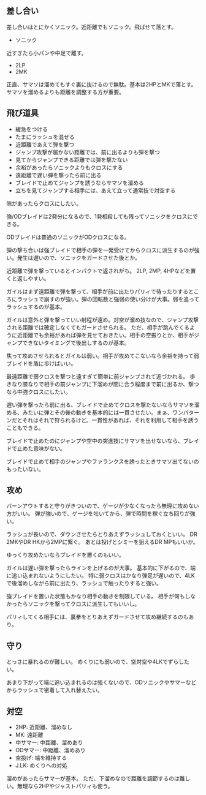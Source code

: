 ## 差し合い

差し合いはとにかくソニック。近距離でもソニック。飛ばせて落とす。

- ソニック

近すぎたら小パンや中足で離す。

- 2LP
- 2MK

正直、サマソは溜めてもすぐ裏に抜けるので無駄。基本は2HPとMKで落とす。
サマソを溜めるよりも距離を調整する方が重要。

## 飛び道具

- 緩急をつける
- たまにラッシュを混ぜる
- 近距離であえて弾を撃つ
- ジャンプ攻撃が届かない距離では、前に出るよりも弾を撃つ
- 見てからジャンプできる距離では弾を撃たない
- 余裕があったらソニックよりもクロスにする
- 遠距離で遅い弾を撃ったら前に出る
- ブレイドで止めてジャンプを誘うならサマソを溜める
- 立ちを見てジャンプする相手には、あえて立って通常技で対空する

隙があったらクロスにしたい。

強/ODブレイドは2発分になるので、1発相殺しても残ってソニックをクロスにできる。

ODブレイドは普通のソニックがODクロスになる。

弾の撃ち合いは強ブレイドで相手の弾を一発受けてからクロスに派生するのが強い。発生は遅いので、ソニックをガードさせた後とか。

近距離で弾を撃っているとインパクトで返されがち。
2LP, 2MP, 4HPなどを置くと返しやすい。

ガイルはまず遠距離で弾を撃って、相手が前に出たりパリィで待ったりするところにラッシュで崩すのが強い。弾の回転数と強弱の使い分けが大事。弱を追ってラッシュするのが基本。

ガイルは意外と弾を撃っていい射程が遠め。対空が溜め技なので、ジャンプ攻撃される距離では確定しなくてもガードさせられる。
ただ、相手が跳んでくるように近距離でも余裕があれば弾を見せておきたい。相手の空振りとか、相手がジャンプできないタイミングで後出しするのが基本。

焦って攻めさせられるとガイルは弱い。相手が攻めてこないなら余裕を持って弱ブレイドを盾に歩けばいい。

最遠距離で弱クロスを撃つと遠すぎて簡単に前ジャンプされて近づかれる。
歩きなり膝なりで相手の前ジャンプに下溜めが間に合う程度まで前に出るか、撃つなら中強クロスにしたい。

遅い弾を撃ったら前に出る、ブレイドで止めてクロスを撃たないならサマソを溜める、みたいに弾とその後の動きを基本的には一貫させたい。まぁ、ワンパターンだとそれはそれで狩られるけど。一貫性があれば、それを利用して相手を誘うこともできる。

ブレイドで止めたのにジャンプや空中の突進技にサマソを出せないなら、ブレイドで止めた意味がない。

ブレイドで止めて相手のジャンプやファランクスを誘ったときサマソ出てないのもったいない。

## 攻め

バーンアウトすると守りがきついので、ゲージが少なくなったら無理に攻めない方がいい。
弾が強いので、ゲージを吐いてから、弾で時間を稼ぐ立ち回りが強い。

ラッシュが長いので、ダウンさせたらとりあえずラッシュしておくといい。
DR 2MKやDR HKから2MPに繋ぐ。
あとは投げとシミーを狙えるDR MPもいいか。

ゆっくり攻めたいならブレイドを置くのもいい。

ガイルは遅い弾を撃ったらラインを上げるのが大事。
基本的に下がるので、端に追い込まれないようにしたい。
特に弱クロスはかなり弾足が遅いので、4LKで後溜めしながら前に出たり、ラッシュで触ったりすると強い。

強ブレイドを置いた状態もかなり相手の動きを制限している。
相手が何もしなかったらソニックを撃ってクロスに派生してもいいし。

パリィしてくる相手には、裏拳をとりあえずガードさせて攻め継続するのもあり。

## 守り

とっさに暴れるのが難しい。
めくりにも弱いので、空対空や4LKでずらしたい。

あまり下がって端に追い込まれるのは強くないので、ODソニックやサマーなどからラッシュで密着して入れ替えたい。

## 対空

- 2HP: 近距離、溜めなし
- MK: 遠距離
- 中サマー: 中距離、溜めあり
- ODサマー: 中距離、溜めあり
- 空投げ: 端を維持する
- J.LK: めくりへの対処

溜めがあったらサマーが基本。
ただ、下溜めなので距離を調節するのは難しい。無理なら2HPやジャストパリィも使う。
